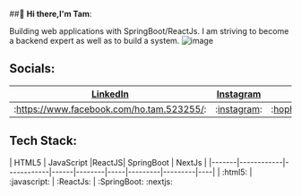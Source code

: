 ##👋 **Hi there,I'm Tam**:

Building web applications with SpringBoot/ReactJs. I am striving to become a backend expert as well as to build a system.  ![image](https://github.com/user-attachments/assets/6443af60-2d3d-475b-a072-08ad6f9863e9)

## Socials:
| [LinkedIn](#) | [Instagram](#) | [Email](#) |
|---------------|---------------|------------|
| :https://www.facebook.com/ho.tam.523255/:        | :[instagram](https://www.instagram.com/hpt711.03/):   | :hophuctam7112003@gmail.com:    |

## Tech Stack:
| HTML5 | JavaScript  |ReactJS| SpringBoot | NextJs |
|-------|------------|------------|------|--------|-----|---------|---------|----|
| :html5: | :javascript: | :ReactJs: | :SpringBoot: :nextjs: 



